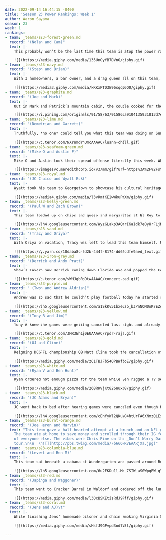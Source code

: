 ```yaml
---
date: 2022-09-14 16:44:15 -0400
title: 'Season 23 Power Rankings: Week 1'
author: Aaron Sayama
season: 23
week: 1
rankings:
- team: _teams/s23-forest-green.md
  record: "(Nolan and Cam)"
  text: |-
    This probably won’t be the last time this team is atop the power rankings. This team’s brunch at Roofer’s Union was frothy and saucy. Powered by Amanda’s enthusiasm, Cameron’s quick wit, and Shaq’s ability to turn up at even the slightest whiff of tequila, the vibes were immaculate and hungry for more W’s.

    ![](https://media.giphy.com/media/135UnOyfB7DVnO/giphy.gif)
- team: _teams/s23-navy.md
  record: "(Steph and Brian)"
  text: |-
    With 3 homeowners, a bar owner, and a drag queen all on this team, brunch is not merely an activity but a carefully orchestrated event, even with such short notice. With Baby Lucas away, the bacon and eggs at the Graham-Roll house were made to order and the mimosas were flowing. No Jazzmin St. James, however, but I heard she’s building towards a big reveal this season. The vibes were buzzy and in-sync.

    ![](https://media3.giphy.com/media/kKKxPTD3E96sqq26O0/giphy.gif)
- team: _teams/s23-graphite.md
  record: "(Joe and Mark)"
  text: |-
    Out in Mark and Patrick’s mountain cabin, the couple cooked for the team. The lemon-ricotta pancakes were light; the original cocktails were strong and floral; the lox was fresh; the team bonding exercises were forced; and the games were intense and attitudes were mildly menacing. The vibes were Taylor Swift’s _Folklore_ meets _Midsommar_.

    ![](https://i.pinimg.com/originals/91/58/63/915863a9104135931813d7e9e7d7d3d7.gif)
- team: _teams/s23-lime.md
  record: "(Demetrian and Garrett)"
  text: |-
    Truthfully, *no one* could tell you what this team was doing on Sunday. This roster is full of rookies, but I bet they were having fun wherever they were. The vibes were lowkey.

    ![](https://c.tenor.com/NXrnmdrhUmcAAAAC/luann-chill.gif)
- team: _teams/s23-seafoam-green.md
  record: "(Mike O and Austin P)"
  text: |-
    Mike O and Austin took their spread offense literally this week. While Austin was spreading out tile patterns for the backsplash of his new home (love the herringbone pattern, babe), Mike O was spread eagle and shirtless at Uproar. The rest of the roster was manspreading under the aggressive misters at Dirty Goose. The vibes were split.

    ![](https://imagesvc.meredithcorp.io/v3/mm/gif?url=https%3A%2F%2Fstatic.onecms.io%2Fwp-content%2Fuploads%2Fsites%2F6%2F2019%2F04%2Fapr-23-2019-14-12-05.gif)
- team: _teams/s23-royal.md
  record: "(JC Chuico and Wyatt Eck)"
  text: |-
    Wyatt took his team to Georgetown to showcase his cultural heritage. Sperrys, polos, and croakies were required. The vibes were fratty and the beer was natty. Welcome to Royal House, girls!

    ![](https://media4.giphy.com/media/l3vRmtKE2wWkuPmXm/giphy.gif)
- team: _teams/s23-kelly-green.md
  record: "(Paul W and Zach Brown)"
  text: |-
    This team loaded up on chips and queso and margaritas at El Rey to carry them through their bar-hopping circuit up and down U street to end up at none other than Green Lantern. The vibes were 18+.

    ![](https://lh4.googleusercontent.com/WyzGLakp3AQmrIKaIdk7eOyHrFLjNcuHL83KESTTFyIpWrDMRZnyOAXg-H9xjiny5qd3X68fOXSEYd5vhCPCDfwQtjUAswJCM1HwpDHyt_46xJzLxAziwUAcJKvchNyE4QGMyjeCt064luoJeGY2p6LUPmEljM_5zLohnTJ7HXsb-xicifnSLcQhZw =245x184)
- team: _teams/s23-sand.md
  record: "(Tracy and Oriya)"
  text: |-
    With Oriya on vacation, Tracy was left to lead this team himself. Unfortunately, Tracy posted the wrong date and time in his GroupMe and ended up by himself at Cheesecake Factory. The vibes were kitschy and un-ironically enjoyed.

    ![](https://y.yarn.co/18daba8c-6d2b-444f-8174-dd69cdfe9aed_text.gif)
- team: _teams/s23-iron-grey.md
  record: "(Derrick and Andy Pratt)"
  text: |-
    Shaw’s Tavern saw Derrick coming down Florida Ave and popped the Cook’s. Afterwards, Derrick made his team listen to his newest DJ set while Andy shopped for a new baby bjorn on his phone. The vibes were dad at a Billie Eilish concert.

    ![](https://c.tenor.com/vWHJgbRoDtwAAAAC/concert-dad.gif)
- team: _teams/s23-purple.md
  record: " (Twon and Andrew Aldrian)"
  text: |-
    Andrew was so sad that he couldn’t play football today he started re-writing his playbook for next week while live-texting NFL game updates in the GroupMe. Meanwhile the players were so excited to stay in and order Chik-Fil-A on Uber Eats only to remember that it’s Sunday. The vibes were “a dream deferred.”

    ![](https://lh5.googleusercontent.com/a1SkKv5IbxeUzb_bJPnNOM0oK7EZom9araj8gKqnJBWCc5Z36xBwsgJYHlB9kuyMeQPUf0hsbESuMqgn0g10NhRfL5iqTHYwhukZSM-JZku1tZJRIqXNc22gb1KNbfKvwk53euu6ygts_gCMfTf_HGFc0ywr7HAqdRBlaovNr0FL_D22jVf3Ikaw1w =258x258)
- team: _teams/s23-yellow.md
  record: "(Tony B and Jim)"
  text: |-
    Tony B knew the games were getting canceled last night and already had the big table reserved at Freddie’s. The biscuits were hard, but that doesn’t matter when covered in sausage gravy and washed down with a corona. The vibes were beachy; the lip-syncs were sloppy; and, the hairlines were visible.

    ![](https://c.tenor.com/JMR3Eh1j0EUAAAAC/rpdr-raja.gif)
- team: _teams/s23-gold.md
  record: "(OJ and Cline)"
  text: |-
    Reigning DCGFFL championship QB Matt Cline took the cancellation of games as an opportunity to indulge in buffalo chicken nachos at Midlands—with or without his team. OJ headed to his not canceled soccer game. Absent leadership, this *ahem* seasoned team stayed in with their Quaker Oats and ex-partner’s Redzone log-in. The vibes were fibrous.

    ![](https://media.giphy.com/media/zC1TBJFb54OPBWfboE/giphy.gif)
- team: _teams/s23-white.md
  record: "(Ryan V and Ben Hunt)"
  text: |-
    Ryan ordered not enough pizza for the team while Ben rigged a TV setup on his roof so he could watch the Niners. He didn’t wipe down the deck furniture first. The vibes were damp.

    ![](https://media.giphy.com/media/26BRKVjKt826nuxC8/giphy.gif)
- team: _teams/s23-black.md
  record: "(JC Adams and Bryan)"
  text: |-
    JC went back to bed after hearing games were canceled even though Kal was whining in his kennel, and Bryan worked through new ways to help a client avoid an estate tax. Despite multiple pleas from their chatty team for a function to attend, they settled for a group trip to Costco for $1.50 hotdogs. The vibes were generic and economical.

    ![](https://lh4.googleusercontent.com/cEhfyWl2QKuVO4htUrFA6XNmzQLEsOdC3gaGD8G8wV90OcKH-0kVEhERZe1bNcgjcdjyIBj36yOsGmdLXTLWleRKRJytz0eC4_C9glZ9TSVQVxsqkvuj4WGUAPxe5UNV4CxCVdHkEW1P-fcj3zfBLwNlpcPPPZtI1RT8DK5s5WZ4vCZU-9ZcJNoe0Q =480x264)
- team: _teams/s23-burnt-orange.md
  record: "(Joe Heron and Marvin)"
  text: "This team gave a half-hearted attempt at a brunch and an NFL game watch.
    The team ate at home to save money and scrolled through their IG feeds jealous
    of everyone else. The vibes were Chris Pine on the _Don’t Worry Darling_ press
    tour.\n\n  \n![](http://pbs.twimg.com/media/Fb666HRVEAARjXa.jpg)"
- team: _teams/s23-columbia-blue.md
  record: "(Levert and Ben M)"
  text: |-
    This team sat beneath a cabana at Wundergarten and passed around Ben McEvoy’s vape pen for sustenance. The vibes were cherry-flavored.

    ![](https://lh5.googleusercontent.com/6u2FKDu1l-Mq_7SIW_aS0WpqBW_qYtdd2hM5Aqe4QYpt8Sji3h_9VPPOYdquN2iWezFIr0ZZt9clkcFqd2HkF3YFzkPTzqwe6Urf04JezzFi16AXUXyqOhlG1Z7ucJib_ZQD4zT4jUjbzJYm-1rgyl7g83RL2vabrS1H13iMFIZW1RC3A_XP77oPpg =436x245)
- team: _teams/s23-red.md
  record: "(Japinga and Waggoner)"
  text: |-
    This team went to Cracker Barrel in Waldorf and ordered off the lunch/dinner menu. Only country fried steak was had—not an egg in sight. The vibes felt like a tense family road trip.

    ![](https://media.giphy.com/media/l30cBSKEtisRdJ9Pff/giphy.gif)
- team: _teams/s23-coral.md
  record: "(Jens and AJ)\t"
  text: |-
    While finishing Jens’ homemade pilsner and chain smoking Virginia Slims behind the Ivy City Target, coral’s craggy old heads reminisced about championships won and lost. The vibes were disinterested, dark, and divey.

    ![](https://media.giphy.com/media/sHsfJ9GPvpd3nd7V5l/giphy.gif)

---
```

